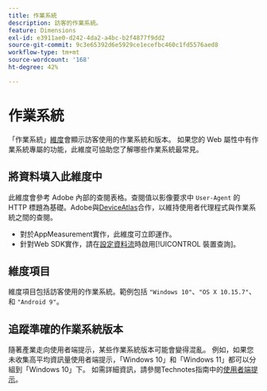 ```yaml
---
title: 作業系統
description: 訪客的作業系統。
feature: Dimensions
exl-id: e3911ae0-d242-4da2-a4bc-b2f4877f9dd2
source-git-commit: 9c3e65392d6e5929ce1ecefbc460c1fd5576aed8
workflow-type: tm+mt
source-wordcount: '168'
ht-degree: 42%

---
```


# 作業系統

「作業系統」[維度](overview.md)會顯示訪客使用的作業系統和版本。 如果您的 Web 屬性中有作業系統專屬的功能，此維度可協助您了解哪些作業系統最常見。

## 將資料填入此維度中

此維度會參考 Adobe 內部的查閱表格。查閱值以影像要求中 `User-Agent` 的 HTTP 標題為基礎。Adobe與[DeviceAtlas](https://deviceatlas.com/)合作，以維持使用者代理程式與作業系統之間的查閱。

* 對於AppMeasurement實作，此維度可立即運作。
* 針對Web SDK實作，請在[設定資料流](https://experienceleague.adobe.com/docs/experience-platform/datastreams/configure.html)時啟用[!UICONTROL 裝置查詢]。

## 維度項目

維度項目包括訪客使用的作業系統。範例包括 `"Windows 10"`、`"OS X 10.15.7"`、 和 `"Android 9"`。

## 追蹤準確的作業系統版本

隨著產業走向使用者端提示，某些作業系統版本可能會變得混亂。 例如，如果您未收集高平均資訊量使用者端提示，「Windows 10」和「Windows 11」都可以分組到「Windows 10」下。 如需詳細資訊，請參閱Technotes指南中的[使用者端提示](/help/technotes/client-hints.md)。
